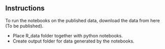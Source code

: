 ## Instructions
To run the notebooks on the published data, download the data from here (To be published).
- Place R_data folder together with python notebooks.
- Create output folder for data generated by the notebooks.

